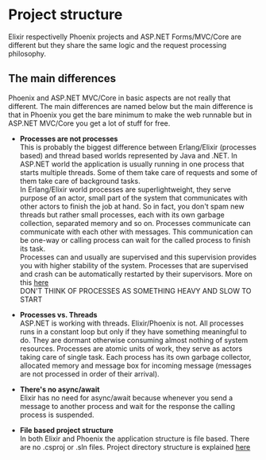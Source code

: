 # Project structure
Elixir respectivelly Phoenix projects and ASP.NET Forms/MVC/Core are different but they share the same logic and the request processing philosophy.

## The main differences
Phoenix and ASP.NET MVC/Core in basic aspects are not really that different. The main differences are named below but the main difference is that in Phoenix you get the bare minimum to make the web runnable but in ASP.NET MVC/Core you get a lot of stuff for free.

- **Processes are not processes**  
This is probably the biggest difference between Erlang/Elixir (processes based) and thread based worlds represented by Java and .NET. In ASP.NET world the application is usually running in one process that starts multiple threads. Some of them take care of requests and some of them take care of background tasks.  
In Erlang/Elixir world processes are superlightweight, they serve purpose of an actor, small part of the system that communicates with other actors to finish the job at hand.
So in fact, you don't spam new threads but rather small processes, each with its own garbage collection, separated memory and so on. Processes communicate can communicate with each other with messages. This communication can be one-way or calling process can wait for the called process to finish its task.  
Processes can and usually are supervised and this supervision provides you with higher stability of the system. Processes that are supervised and crash can be automatically restarted by their supervisors. More on this [here](https://elixir-lang.org/getting-started/processes.html)    
DON'T THINK OF PROCESSES AS SOMETHING HEAVY AND SLOW TO START
- **Processes vs. Threads**  
ASP.NET is working with threads. Elixir/Phoenix is not. All processes runs in a constant loop but only if they have something meaningful to do. They are dormant otherwise consuming almost nothing of system resources. Processes are atomic units of work, they serve as actors taking care of single task. Each process has its own garbage collector, allocated memory and message box for incoming message (messages are not processed in order of their arrival).

- **There's no async/await**  
Elixir has no need for async/await because whenever you send a message to another process and wait for the response the calling process is suspended.

- **File based project structure**  
In both Elixir and Phoenix the application structure is file based. There are no .csproj or .sln files. Project directory structure is explained [here](/project-structure/structure-comparison)